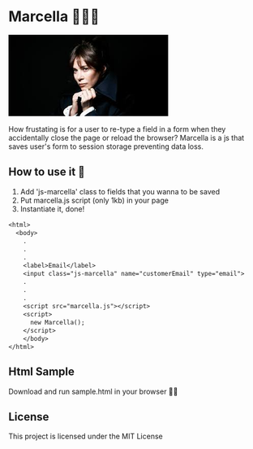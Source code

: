 # Marcella 🕵🏻‍♀️

![marcella](https://github.com/diogo405/marcella/blob/master/marcella-banner.jpeg?raw=true)

How frustating is for a user to re-type a field in a form when they accidentally close the page or reload the browser? Marcella is a js that saves user's form to session storage preventing data loss.


## How to use it 🤔

1. Add 'js-marcella' class to fields that you wanna to be saved
2. Put marcella.js script (only 1kb) in your page 
3. Instantiate it, done!

```
<html>
  <body>
    .
    .
    .
    <label>Email</label>
    <input class="js-marcella" name="customerEmail" type="email">
    .
    .
    .
    <script src="marcella.js"></script>
    <script>
      new Marcella();
    </script>
    </body>
</html>
```


## Html Sample

Download and run sample.html in your browser 👍🏽


## License

This project is licensed under the MIT License️
